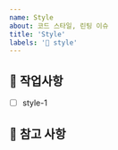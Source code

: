 ```yaml
---
name: Style
about: 코드 스타일, 린팅 이슈
title: 'Style'
labels: '🎨 style'
---
```


## 🎨 작업사항

<!-- 어떤 코드 스타일 관련 작업을 진행했는지 알려주세요. -->

- [ ] style-1

## 📖 참고 사항

<!-- 레퍼런스, 스크린샷 등을 넣어 주세요. -->